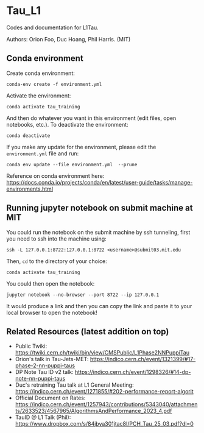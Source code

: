 # Tau_L1
Codes and documentation for L1Tau.

Authors: Orion Foo, Duc Hoang, Phil Harris. (MIT)

## Conda environment

Create conda environment:

```
conda-env create -f environment.yml
```

Activate the environment:

```
conda activate tau_training
```

And then do whatever you want in this environment (edit files, open notebooks, etc.). To deactivate the environment:

```
conda deactivate
```

If you make any update for the environment, please edit the `environment.yml` file and run:

```
conda env update --file environment.yml  --prune
```

Reference on conda environment here: https://docs.conda.io/projects/conda/en/latest/user-guide/tasks/manage-environments.html

## Running jupyter notebook on submit machine at MIT

You could run the notebook on the submit machine by ssh tunneling, first you need to ssh into the machine using: 

```
ssh -L 127.0.0.1:8722:127.0.0.1:8722 <username>@submit03.mit.edu
```

Then, `cd` to the directory of your choice:

```
conda activate tau_training
```

You could then open the notebook:

```
jupyter notebook --no-browser --port 8722 --ip 127.0.0.1
```

It would produce a link and then you can copy the link and paste it to your local browser to open the notebook!

## Related Resources (latest addition on top)

* Public Twiki: https://twiki.cern.ch/twiki/bin/view/CMSPublic/L1Phase2NNPuppiTau
* Orion's talk in Tau-Jets-MET: https://indico.cern.ch/event/1321399/#17-phase-2-nn-puppi-taus
* DP Note Tau ID v2 talk: https://indico.cern.ch/event/1298326/#14-dp-note-nn-puppi-taus
* Duc's retraining Tau talk at L1 General Meeting: https://indico.cern.ch/event/1271855/#202-performance-report-algorit
* Official Document on Rates: https://indico.cern.ch/event/1257943/contributions/5343040/attachments/2633523/4567965/AlgorithmsAndPerformance_2023_4.pdf
* TauID @ L1 Talk (Phil): https://www.dropbox.com/s/84jbya301jtac8l/PCH_Tau_25_03.pdf?dl=0
